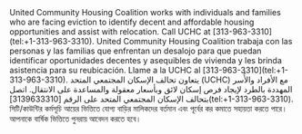 <RenderIf language="default">
United Community Housing Coalition works with individuals and families who are facing eviction to identify decent and affordable housing opportunities and assist with relocation. Call UCHC at [313-963-3310](tel:+1-313-963-3310).

</RenderIf>

<RenderIf language="es">
United Community Housing Coalition trabaja con las personas y las familias que enfrentan un desalojo para que puedan identificar oportunidades decentes y asequibles de vivienda y les brinda asistencia para su reubicación. Llame a la UCHC al [313-963-3310](tel:+1-313-963-3310). 

</RenderIf>

<RenderIf language="ar">
يتعاون تحالف الإسكان المجتمعي المتحد (UCHC) مع الأفراد والأُسر المهددة بالطرد لإيجاد فرص إسكان لائق وبأسعار معقولة والمساعدة على الانتقال. اتصل بتحالف الإسكان المجتمعي المتحد على الرقم [3139633310](tel:+1-313-963-3310).

</RenderIf>

<RenderIf language="bn">
সিটি/কাউন্টির কর্মসূচি আয়ের ভিত্তিতে যোগ্য বাড়ির মালিকদের বর্তমান এবং পূর্বের কর কমাতে সহায়তা করতে পারে। আপনাকে বার্ষিক ভিত্তিতে পুনরায় আবেদন করতে হবে।

</RenderIf>